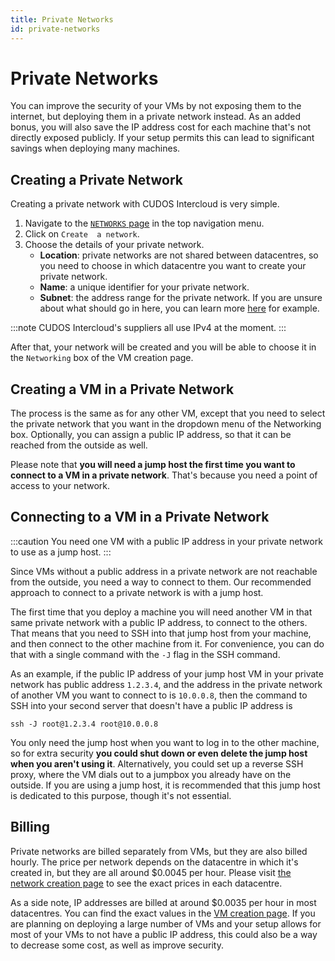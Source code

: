 ```yaml
---
title: Private Networks
id: private-networks
---
```


# Private Networks

You can improve the security of your VMs by not exposing them to the internet, but deploying them in a private network instead.
As an added bonus, you will also save the IP address cost for each machine that's not directly exposed publicly.
If your setup permits this can lead to significant savings when deploying many machines.

## Creating a Private Network

Creating a private network with CUDOS Intercloud is very simple.

1. Navigate to the [`NETWORKS` page](https://intercloud.cudos.org/networks) in the top navigation menu.
2. Click on `Create  a network`.
3. Choose the details of your private network.
    - **Location**: private networks are not shared between datacentres, so you need to choose in which datacentre you want to create your private network.
    - **Name**: a unique identifier for your private network.
    - **Subnet**: the address range for the private network. If you are unsure about what should go in here, you can learn more [here](https://en.wikipedia.org/wiki/Private_network#Private_IPv4_addresses) for example.

:::note
CUDOS Intercloud's suppliers all use IPv4 at the moment.
:::

After that, your network will be created and you will be able to choose it in the `Networking` box of the VM creation page.

## Creating a VM in a Private Network

The process is the same as for any other VM, except that you need to select the private network that you want in the dropdown menu of the Networking box.
Optionally, you can assign a public IP address, so that it can be reached from the outside as well.

Please note that **you will need a jump host the first time you want to connect to a VM in a private network**.
That's because you need a point of access to your network.

## Connecting to a VM in a Private Network

:::caution
You need one VM with a public IP address in your private network to use as a jump host.
:::

Since VMs without a public address in a private network are not reachable from the outside, you need a way to connect to them.
Our recommended approach to connect to a private network is with a jump host.

The first time that you deploy a machine you will need another VM in that same private network with a public IP address, to connect to the others.
That means that you need to SSH into that jump host from your machine, and then connect to the other machine from it.
For convenience, you can do that with a single command with the `-J` flag in the SSH command.

As an example, if the public IP address of your jump host VM in your private network has public address `1.2.3.4`, and the address in the private network of another VM you want to connect to is `10.0.0.8`, then the command to SSH into your second server that doesn't have a public IP address is

```
ssh -J root@1.2.3.4 root@10.0.0.8
```

You only need the jump host when you want to log in to the other machine, so for extra security **you could shut down or even delete the jump host when you aren't using it**.
Alternatively, you could set up a reverse SSH proxy, where the VM dials out to a jumpbox you already have on the outside.
If you are using a jump host, it is recommended that this jump host is dedicated to this purpose, though it's not essential.

## Billing

Private networks are billed separately from VMs, but they are also billed hourly.
The price per network depends on the datacentre in which it's created in, but they are all around $0.0045 per hour.
Please visit [the network creation page](https://intercloud.cudos.org/networks/new) to see the exact prices in each datacentre.

As a side note, IP addresses are billed at around $0.0035 per hour in most datacentres.
You can find the exact values in the [VM creation page](https://intercloud.cudos.org/machines/new).
If you are planning on deploying a large number of VMs and your setup allows for most of your VMs to not have a public IP address, this could also be a way to decrease some cost, as well as improve security.
